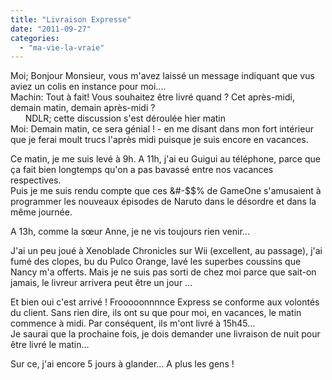 ```yaml
---
title: "Livraison Expresse"
date: "2011-09-27"
categories: 
  - "ma-vie-la-vraie"
---
```


Moi; Bonjour Monsieur, vous m'avez laissé un message indiquant que vus aviez un colis en instance pour moi....  
Machin: Tout à fait! Vous souhaitez être livré quand ? Cet après-midi, demain matin, demain après-midi ?  
      NDLR; cette discussion s'est déroulée hier matin  
Moi: Demain matin, ce sera génial ! - en me disant dans mon fort intérieur que je ferai moult trucs l'après midi puisque je suis encore en vacances.  
  
Ce matin, je me suis levé à 9h. A 11h, j'ai eu Guigui au téléphone, parce que ça fait bien longtemps qu'on a pas bavassé entre nos vacances respectives.  
Puis je me suis rendu compte que ces &#-$$% de GameOne s'amusaient à programmer les nouveaux épisodes de Naruto dans le désordre et dans la même journée.  
  
A 13h, comme la sœur Anne, je ne vis toujours rien venir...  
  
J'ai un peu joué à Xenoblade Chronicles sur Wii (excellent, au passage), j'ai fumé des clopes, bu du Pulco Orange, lavé les superbes coussins que Nancy m'a offerts. Mais je ne suis pas sorti de chez moi parce que sait-on jamais, le livreur arrivera peut être un jour ...  
  
Et bien oui c'est arrivé ! Frooooonnnnce Express se conforme aux volontés du client. Sans rien dire, ils ont su que pour moi, en vacances, le matin commence à midi. Par conséquent, ils m'ont livré à 15h45...  
Je saurai que la prochaine fois, je dois demander une livraison de nuit pour être livré le matin...  
  
Sur ce, j'ai encore 5 jours à glander... A plus les gens !
